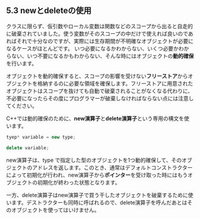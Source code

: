 ## 5.3 newとdeleteの使用
クラスに限らず、仮引数やローカル変数は関数などのスコープから出ると自走的に破棄されていました。使う変数がそのスコープの中だけで使えれば良いのであればそれで十分なのですが、実際には生存期間が不明確なオブジェクトが必要になるケースがほとんどです。
いつ必要になるかわからない、いくつ必要かわからない、いつ不要になるかもわからない、そんな時にはオブジェクトの**動的確保**を行います。

オブジェクトを動的確保すると、スコープの影響を受けない**フリーストア**からオブジェクトを格納するのに必要な領域を確保します。フリーストアに用意されたオブジェクトはスコープを抜けても自動で破棄されることがなくなる代わりに、不必要になったらその度にプログラマーが破棄しなければならない点には注意してください。

C++では動的確保のために、**new演算子**と**delete演算子**という専用の構文を使います。
```C++
tyep* variable = new type;

delete variable; 
```

new演算子は、type で指定した型のオブジェクトを1つ動的確保して、そのオブジェクトのアドレスを返します。このとき、通常はデフォルトコンストラクターによって初期化が行われ、new演算子から**ポインター**を受け取った時にはもうオブジェクトの初期化が終わった状態となります。

一方、delete演算子はnew演算子で買う干したオブジェクトを破棄するために使います。デストラクターも同時に呼ばれるので、delete演算子を呼んだあとはそのオブジェクトを使ってはいけません。